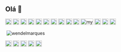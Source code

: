 <h2 align="left">Olá 👋</h2>


<p align="left">
  <img src="https://devicons.github.io/devicon/devicon.git/icons/c/c-original.svg" alt="c" width="20" height="20"/> 
  <img src="https://devicons.github.io/devicon/devicon.git/icons/cplusplus/cplusplus-original.svg" alt="cplusplus" width="20" height="20"/> 
  <img src="https://www.vectorlogo.zone/logos/flutterio/flutterio-icon.svg" alt="flutter" width="20" height="20"/> 
  <img src="https://www.vectorlogo.zone/logos/apache_hadoop/apache_hadoop-icon.svg" alt="hadoop" width="20" height="20"/> 
  <img src="https://devicons.github.io/devicon/devicon.git/icons/python/python-original.svg" alt="python" width="20" height="20"/>
  <img src="https://www.vectorlogo.zone/logos/microsoft_azure/microsoft_azure-icon.svg" alt="azure" width="20" height="20"/> 
  <img src="https://devicons.github.io/devicon/devicon.git/icons/d3js/d3js-original.svg" alt="d3js" width="20" height="20"/> 
  <img src="https://www.vectorlogo.zone/logos/dartlang/dartlang-icon.svg" alt="dart" width="20" height="20"/> <img src="https://www.vectorlogo.zone/logos/pocoo_flask/pocoo_flask-icon.svg" alt="flask" width="20" height="20"/> <img src="https://devicons.github.io/devicon/devicon.git/icons/mongodb/mongodb-original-wordmark.svg" alt="mongodb" width="20" height="20"/> 
  <img src="https://devicons.github.io/devicon/devicon.git/icons/mysql/mysql-original-wordmark.svg" alt="mysql" width="40" height="20"/> 
  <img src="https://devicons.github.io/devicon/devicon.git/icons/photoshop/photoshop-plain.svg" alt="photoshop" width="20" height="20"/> 
  <img src="https://www.vectorlogo.zone/logos/pytorch/pytorch-icon.svg" alt="pytorch" width="20" height="20"/> 
  <img src="https://www.vectorlogo.zone/logos/tensorflow/tensorflow-icon.svg" alt="tensorflow" width="20" height="20"/>
</p>
  

<p align="left">&nbsp;<img align="center" src="https://github-readme-stats.vercel.app/api?username=wendelmarques&show_icons=true" alt="wendelmarques" /></p>
<p align="left">
<a href="https://twitter.com/wwwendel_" target="blank"><img align="center" src="https://cdn.jsdelivr.net/npm/simple-icons@3.0.1/icons/twitter.svg" alt="wwwendel_" height="20" width="20" /></a>
<a href="https://linkedin.com/in/wendelmarques" target="blank"><img align="center" src="https://cdn.jsdelivr.net/npm/simple-icons@3.0.1/icons/linkedin.svg" alt="wendelmarques" height="20" width="20" /></a>
<a href="https://kaggle.com/wendelmarques" target="blank"><img align="center" src="https://cdn.jsdelivr.net/npm/simple-icons@3.0.1/icons/kaggle.svg" alt="wendelmarques" height="20" width="20" /></a>
<a href="https://instagram.com/wwwendel" target="blank"><img align="center" src="https://cdn.jsdelivr.net/npm/simple-icons@3.0.1/icons/instagram.svg" alt="wwwendel" height="20" width="20" /></a>
<a href="https://medium.com/@wendelmarquesjs" target="blank"><img align="center" src="https://cdn.jsdelivr.net/npm/simple-icons@3.0.1/icons/medium.svg" alt="@wendelmarquesjs" height="20" width="20" /></a>
</p>
